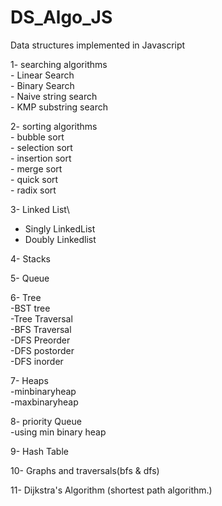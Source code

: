 # DS_Algo_JS
Data structures implemented in Javascript

1- searching algorithms\
    - Linear Search\
    - Binary Search\
    - Naive string search\
    - KMP substring search

2- sorting algorithms\
    - bubble sort\
    - selection sort\
    - insertion sort\
    - merge sort\
    - quick sort\
    - radix sort

3- Linked List\
   - Singly LinkedList
   - Doubly Linkedlist

4- Stacks

5- Queue

6- Tree\
   -BST tree\
     -Tree Traversal\
         -BFS Traversal\
         -DFS Preorder\
         -DFS postorder\
         -DFS inorder

7- Heaps\
   -minbinaryheap\
   -maxbinaryheap
   
8- priority Queue\
  -using min binary heap

9- Hash Table

10- Graphs and traversals(bfs & dfs)

11- Dijkstra's Algorithm (shortest path algorithm.)
